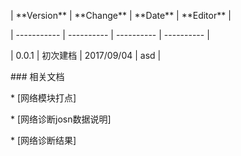 \| \*\*Version\*\* \| \*\*Change\*\* \| \*\*Date\*\*   \| \*\*Editor\*\* \|

\| ----------- \| ---------- \| ---------- \| ---------- \|

\| 0.0.1 \| 初次建档  \| 2017/09/04 \| asd        \|

\#\#\# 相关文档

\* \[网络模块打点\]

\* \[网络诊断josn数据说明\]

\* \[网络诊断结果\]

